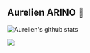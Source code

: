 ## Aurelien ARINO 👋

![Aurelien's github stats](https://github-readme-stats.vercel.app/api?username=Arinono&count_private=true&show_icons=true&theme=cobalt)

![](https://api.ghprofile.me/view?username=Arinono&color=darkgreen)
